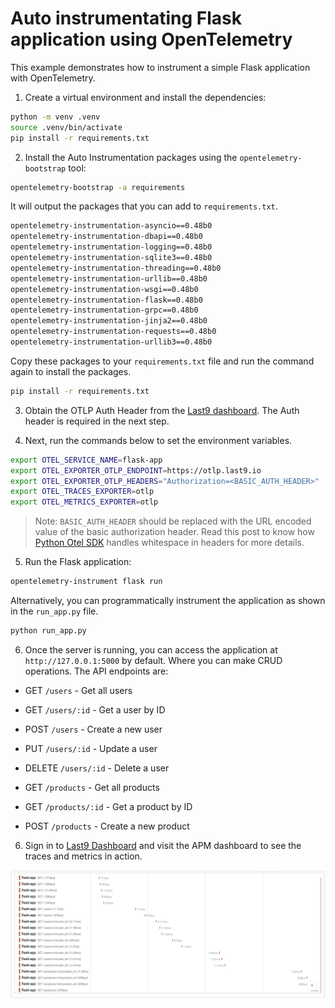# Auto instrumentating Flask application using OpenTelemetry

This example demonstrates how to instrument a simple Flask application with
OpenTelemetry.

1. Create a virtual environment and install the dependencies:

```bash
python -m venv .venv
source .venv/bin/activate
pip install -r requirements.txt
```

2. Install the Auto Instrumentation packages using the `opentelemetry-bootstrap`
   tool:

```bash
opentelemetry-bootstrap -a requirements
```
It will output the packages that you can add to `requirements.txt`.

```bash
opentelemetry-instrumentation-asyncio==0.48b0
opentelemetry-instrumentation-dbapi==0.48b0
opentelemetry-instrumentation-logging==0.48b0
opentelemetry-instrumentation-sqlite3==0.48b0
opentelemetry-instrumentation-threading==0.48b0
opentelemetry-instrumentation-urllib==0.48b0
opentelemetry-instrumentation-wsgi==0.48b0
opentelemetry-instrumentation-flask==0.48b0
opentelemetry-instrumentation-grpc==0.48b0
opentelemetry-instrumentation-jinja2==0.48b0
opentelemetry-instrumentation-requests==0.48b0
opentelemetry-instrumentation-urllib3==0.48b0
```

Copy these packages to your `requirements.txt` file and run the command again to install the packages.

```bash
pip install -r requirements.txt
```

3. Obtain the OTLP Auth Header from the [Last9 dashboard](https://app.last9.io).
   The Auth header is required in the next step.

4. Next, run the commands below to set the environment variables.

```bash
export OTEL_SERVICE_NAME=flask-app
export OTEL_EXPORTER_OTLP_ENDPOINT=https://otlp.last9.io
export OTEL_EXPORTER_OTLP_HEADERS="Authorization=<BASIC_AUTH_HEADER>"
export OTEL_TRACES_EXPORTER=otlp
export OTEL_METRICS_EXPORTER=otlp
```

> Note: `BASIC_AUTH_HEADER` should be replaced with the URL encoded value of the
> basic authorization header. Read this post to know how
> [Python Otel SDK](https://last9.io/blog/whitespace-in-otlp-headers-and-opentelemetry-python-sdk/)
> handles whitespace in headers for more details.

5. Run the Flask application:

```bash
opentelemetry-instrument flask run
```

Alternatively, you can programmatically instrument the application as shown in
the `run_app.py` file.

```bash
python run_app.py
```

6. Once the server is running, you can access the application at
   `http://127.0.0.1:5000` by default. Where you can make CRUD operations. The
   API endpoints are:

- GET `/users` - Get all users
- GET `/users/:id` - Get a user by ID
- POST `/users` - Create a new user
- PUT `/users/:id` - Update a user
- DELETE `/users/:id` - Delete a user

- GET `/products` - Get all products
- GET `/products/:id` - Get a product by ID
- POST `/products` - Create a new product

6. Sign in to [Last9 Dashboard](https://app.last9.io) and visit the APM
   dashboard to see the traces and metrics in action.

![Traces](./traces.png)
